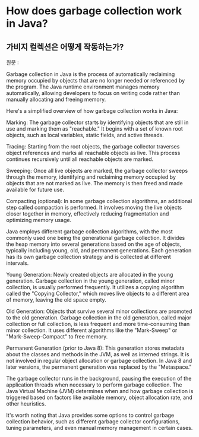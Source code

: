 # How does garbage collection work in Java? 
## 가비지 컬렉션은 어떻게 작동하는가?

원문 :
<br>

Garbage collection in Java is the process of automatically reclaiming memory occupied by objects that are no longer needed or referenced by the program. The Java runtime environment manages memory automatically, allowing developers to focus on writing code rather than manually allocating and freeing memory.

Here's a simplified overview of how garbage collection works in Java:

Marking: The garbage collector starts by identifying objects that are still in use and marking them as "reachable." It begins with a set of known root objects, such as local variables, static fields, and active threads.

Tracing: Starting from the root objects, the garbage collector traverses object references and marks all reachable objects as live. This process continues recursively until all reachable objects are marked.

Sweeping: Once all live objects are marked, the garbage collector sweeps through the memory, identifying and reclaiming memory occupied by objects that are not marked as live. The memory is then freed and made available for future use.

Compacting (optional): In some garbage collection algorithms, an additional step called compaction is performed. It involves moving the live objects closer together in memory, effectively reducing fragmentation and optimizing memory usage.

Java employs different garbage collection algorithms, with the most commonly used one being the generational garbage collection. It divides the heap memory into several generations based on the age of objects, typically including young, old, and permanent generations. Each generation has its own garbage collection strategy and is collected at different intervals.

Young Generation: Newly created objects are allocated in the young generation. Garbage collection in the young generation, called minor collection, is usually performed frequently. It utilizes a copying algorithm called the "Copying Collector," which moves live objects to a different area of memory, leaving the old space empty.

Old Generation: Objects that survive several minor collections are promoted to the old generation. Garbage collection in the old generation, called major collection or full collection, is less frequent and more time-consuming than minor collection. It uses different algorithms like the "Mark-Sweep" or "Mark-Sweep-Compact" to free memory.

Permanent Generation (prior to Java 8): This generation stores metadata about the classes and methods in the JVM, as well as interned strings. It is not involved in regular object allocation or garbage collection. In Java 8 and later versions, the permanent generation was replaced by the "Metaspace."

The garbage collector runs in the background, pausing the execution of the application threads when necessary to perform garbage collection. The Java Virtual Machine (JVM) determines when and how garbage collection is triggered based on factors like available memory, object allocation rate, and other heuristics.

It's worth noting that Java provides some options to control garbage collection behavior, such as different garbage collector configurations, tuning parameters, and even manual memory management in certain cases.